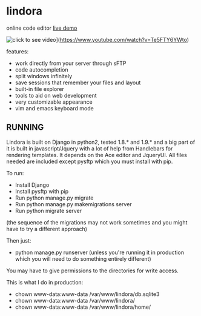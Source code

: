 lindora
=======

online code editor
[live demo](http://lindora.brostack.com)

![click to see video](http://i.imgur.com/ioQJ5Jo.jpg)](https://www.youtube.com/watch?v=Te5FTY6YWto)

features:
- work directly from your server through sFTP
- code autocompletion
- split windows infinitely
- save sessions that remember your files and layout
- built-in file explorer
- tools to aid on web development
- very customizable appearance
- vim and emacs keyboard mode

## RUNNING

Lindora is built on Django in python2, tested 1.8.* and 1.9.* and a big part of it is built in javascript/Jquery with a lot of help from Handlebars for rendering templates. 
It depends on the Ace editor and JqueryUI. All files needed are included except pysftp which you must install with pip.

To run: 
- Install Django
- Install pysftp with pip
- Run python manage.py migrate
- Run python manage.py makemigrations server
- Run python migrate server

(the sequence of the migrations may not work sometimes and you might have to try a different approach)

Then just:
- python manage.py runserver (unless you're running it in production which you will need to do something entirely different)

You may have to give permissions to the directories for write access.

This is what I do in production:

- chown www-data:www-data /var/www/lindora/db.sqlite3
- chown www-data:www-data /var/www/lindora/
- chown www-data:www-data /var/www/lindora/home/